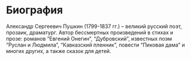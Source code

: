 # Биография 

Александр Сергеевич Пушкин (1799-1837 гг.) – великий русский поэт, прозаик, драматург. Автор бессмертных произведений в стихах и прозе: романов “Евгений Онегин”, “Дубровский”, известных поэм “Руслан и Людмила”, “Кавказский пленник”, повести “Пиковая дама” и многих других, а также сказок для детей.


